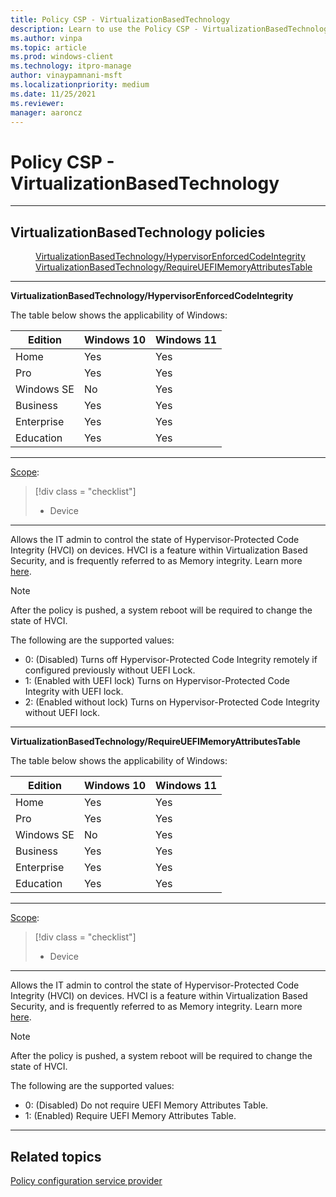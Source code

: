 ```yaml
---
title: Policy CSP - VirtualizationBasedTechnology
description: Learn to use the Policy CSP - VirtualizationBasedTechnology setting to control the state of Hypervisor-protected Code Integrity (HVCI) on devices.
ms.author: vinpa
ms.topic: article
ms.prod: windows-client
ms.technology: itpro-manage
author: vinaypamnani-msft
ms.localizationpriority: medium
ms.date: 11/25/2021
ms.reviewer: 
manager: aaroncz
---
```


# Policy CSP - VirtualizationBasedTechnology

<hr/>

<!--Policies-->
## VirtualizationBasedTechnology policies

<dl>
  <dd>
    <a href="#virtualizationbasedtechnology-hypervisorenforcedcodeintegrity">VirtualizationBasedTechnology/HypervisorEnforcedCodeIntegrity</a>
  </dd>
  <dd>
    <a href="#virtualizationbasedtechnology-requireuefimemoryattributestable">VirtualizationBasedTechnology/RequireUEFIMemoryAttributesTable</a>
  </dd>
</dl>

<hr/>

<!--Policy-->
<a href="" id="virtualizationbasedtechnology-hypervisorenforcedcodeintegrity"></a>**VirtualizationBasedTechnology/HypervisorEnforcedCodeIntegrity**

<!--SupportedSKUs-->
The table below shows the applicability of Windows:

|Edition|Windows 10|Windows 11|
|--- |--- |--- |
|Home|Yes|Yes|
|Pro|Yes|Yes|
|Windows SE|No|Yes|
|Business|Yes|Yes|
|Enterprise|Yes|Yes|
|Education|Yes|Yes|

<!--/SupportedSKUs-->
<hr/>

<!--Scope-->
[Scope](./policy-configuration-service-provider.md#policy-scope):

> [!div class = "checklist"]
> * Device

<hr/>

<!--/Scope-->
<!--Description-->
Allows the IT admin to control the state of Hypervisor-Protected Code Integrity (HVCI) on devices. HVCI is a feature within Virtualization Based Security, and is frequently referred to as Memory integrity. Learn more [here](/windows-hardware/design/device-experiences/oem-vbs).

>[!NOTE]
>After the policy is pushed, a system reboot will be required to change the state of HVCI.

<!--/Description-->
<!--SupportedValues-->
The following are the supported values:

- 0: (Disabled) Turns off Hypervisor-Protected Code Integrity remotely if configured previously without UEFI Lock.
- 1: (Enabled with UEFI lock) Turns on Hypervisor-Protected Code Integrity with UEFI lock.
- 2: (Enabled without lock) Turns on Hypervisor-Protected Code Integrity without UEFI lock.

<!--/SupportedValues-->
<!--Example-->

<!--/Example-->
<!--Validation-->

<!--/Validation-->
<!--/Policy-->
<hr/>

<!--Policy-->
<a href="" id="virtualizationbasedtechnology-requireuefimemoryattributestable"></a>**VirtualizationBasedTechnology/RequireUEFIMemoryAttributesTable**

<!--SupportedSKUs-->
The table below shows the applicability of Windows:

|Edition|Windows 10|Windows 11|
|--- |--- |--- |
|Home|Yes|Yes|
|Pro|Yes|Yes|
|Windows SE|No|Yes|
|Business|Yes|Yes|
|Enterprise|Yes|Yes|
|Education|Yes|Yes|

<!--/SupportedSKUs-->
<hr/>

<!--Scope-->
[Scope](./policy-configuration-service-provider.md#policy-scope):

> [!div class = "checklist"]
> * Device

<hr/>

<!--/Scope-->
<!--Description-->
Allows the IT admin to control the state of Hypervisor-Protected Code Integrity (HVCI) on devices. HVCI is a feature within Virtualization Based Security, and is frequently referred to as Memory integrity. Learn more [here](/windows-hardware/design/device-experiences/oem-vbs).

>[!NOTE]
>After the policy is pushed, a system reboot will be required to change the state of HVCI.

<!--/Description-->
<!--SupportedValues-->

The following are the supported values:

- 0: (Disabled) Do not require UEFI Memory Attributes Table.
- 1: (Enabled) Require UEFI Memory Attributes Table.

<!--/SupportedValues-->
<!--Example-->

<!--/Example-->
<!--Validation-->

<!--/Validation-->
<!--/Policy-->
<hr/>

<!--/Policies-->

## Related topics

[Policy configuration service provider](policy-configuration-service-provider.md)